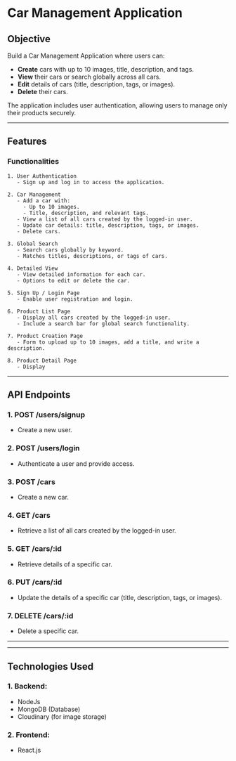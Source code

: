 
# Car Management Application

## Objective

Build a Car Management Application where users can:

- **Create** cars with up to 10 images, title, description, and tags.
- **View** their cars or search globally across all cars.
- **Edit** details of cars (title, description, tags, or images).
- **Delete** their cars.

The application includes user authentication, allowing users to manage only their products securely.

---

## Features

### Functionalities

```plaintext
1. User Authentication
   - Sign up and log in to access the application.

2. Car Management
   - Add a car with:
     - Up to 10 images.
     - Title, description, and relevant tags.
   - View a list of all cars created by the logged-in user.
   - Update car details: title, description, tags, or images.
   - Delete cars.

3. Global Search
   - Search cars globally by keyword.
   - Matches titles, descriptions, or tags of cars.

4. Detailed View
   - View detailed information for each car.
   - Options to edit or delete the car.

5. Sign Up / Login Page
   - Enable user registration and login.

6. Product List Page
   - Display all cars created by the logged-in user.
   - Include a search bar for global search functionality.

7. Product Creation Page
   - Form to upload up to 10 images, add a title, and write a description.

8. Product Detail Page
   - Display
```
---
## API Endpoints

### 1. POST /users/signup
   - Create a new user.

### 2. POST /users/login
   - Authenticate a user and provide access.

### 3. POST /cars
   - Create a new car.

### 4. GET /cars
   - Retrieve a list of all cars created by the logged-in user.

### 5. GET /cars/:id
   - Retrieve details of a specific car.

### 6. PUT /cars/:id
   - Update the details of a specific car (title, description, tags, or images).

### 7. DELETE /cars/:id
   - Delete a specific car.

---
---

## Technologies Used

### 1. Backend:
   - NodeJs
   - MongoDB (Database)
   - Cloudinary (for image storage)

### 2. Frontend:
   - React.js

